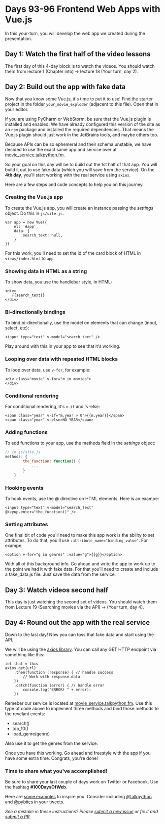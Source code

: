 # Days 93-96 Frontend Web Apps with Vue.js

In this your-turn, you will develop the web app we created during the presentation.

## Day 1: Watch the first half of the video lessons

The first day of this 4-day block is to watch the videos. You should watch them from lecture 1 (Chapter into) -> lecture 18 (Your turn, day 2). 

## Day 2: Build out the app with fake data 

Now that you know some Vue.js, it's time to put it to use! Find the starter project in the folder `your_movie_exploder` (adjacent to this file). Open that in your editor. 

If you are using PyCharm or WebStorm, be sure that the Vue.js plugin is installed and enabled. We have already configured this version of the site as an `npm` package and installed the required dependencies. That means the Vue.js plugin should just work in the JetBrains tools, and maybe others too.

Because APIs can be so ephemeral and their schema unstable, we have decided to use the exact same app and service over at [movie_service.talkpython.fm](http://movie_service.talkpython.fm/). 

So your goal on this day will be to build out the 1st half of that app. You will build it out to use fake data (which you will save from the service). On the **4th day**, you'll start working with the real service using `axios`.

Here are a few steps and code concepts to help you on this journey.

### Creating the Vue.js app

To create the Vue.js app, you will create an instance passing the *settings* object. Do this in `js/site.js`.

```
var app = new Vue({
    el: '#app',
    data: {
        search_text: null,
    }
})
```

For this work, you'll need to set the id of the card block of HTML in `views/index.html` to `app`.

### Showing data in HTML as a string

To show data, you use the handlebar style, in HTML:

```
<div>
   {{search_text}}
</div>
```

### Bi-directionally bindings

To bind bi-directionally, use the model on elements that can change (input, select, etc):

```
<input type="text" v-model="search_text" />
```

Play around with this in your app to see that it's working.

### Looping over data with repeated HTML blocks

To loop over data, use `v-for`, for example:

```
<div class="movie" v-for="m in movies">
</div>
```

### Conditional rendering

For conditional rendering, it's `v-if` and `v-else:

```
<span class="year" v-if="m.year > 0">{{m.year}}</span>
<span class="year" v-else>NO YEAR</span>
```

### Adding functions

To add functions to your app, use the methods field in the *settings* object:

```javascript
// in js/site.js 
methods: {
        the_function: function() {
            ...
        }
    }
```

### Hooking events

To hook events, use the @ directive on HTML elements. Here is an exampe:

```
<input type="text" v-model="search_text"  @keyup.enter="the_function()" />
```

### Setting attributes

One final bit of code you'll need to make this app work is the ability to set attributes. To do that, you'll use `:attribute_name="binding_value"`. For exampe:

```
<option v-for="g in genres" :value="g">{{g}}</option>
```

With all of this background info. Go ahead and write the app to work up to the point we had it with fake data. For that you'll need to create and include a fake_data.js file. Just save the data from the service.


## Day 3: Watch videos second half

This day is just watching the second set of videos. You should watch them from Lecture 19 (Searching movies via the API) -> (Your turn, day 4).

## Day 4: Round out the app with the real service

Down to the last day! Now you can toss that fake data and start using the API.

We will be using the [axios library](https://github.com/axios/axios). You can call any GET HTTP endpoint via something like this:

```
let that = this
axios.get(url)
    .then(function (response) { // handle success
        // Work with response.data
    })
    .catch(function (error) { // handle error
        console.log("ERROR! " + error);
    })
```

Remeber our service is located at [movie_service.talkpython.fm](http://movie_service.talkpython.fm/). Use this type of code above to implement three methods and bind those methods to the revelant events:

* search()
* top_10()
* load_genre(genre)

Also use it to get the genres from the service.

Once you have this working. Go ahead and freestyle with the app if you have some extra time. Congrats, you're done!

### Time to share what you've accomplished!

Be sure to share your last couple of days work on Twitter or Facebook. Use the hashtag **#100DaysOfWeb**. 

Here are [some examples](https://twitter.com/search?q=%23100DaysOfCode) to inspire you. Consider including [@talkpython](https://twitter.com/talkpython) and [@pybites](https://twitter.com/pybites) in your tweets.

*See a mistake in these instructions? Please [submit a new issue](https://github.com/talkpython/100daysofweb-with-python-course/issues) or fix it and [submit a PR](https://github.com/talkpython/100daysofweb-with-python-course/pulls).*
